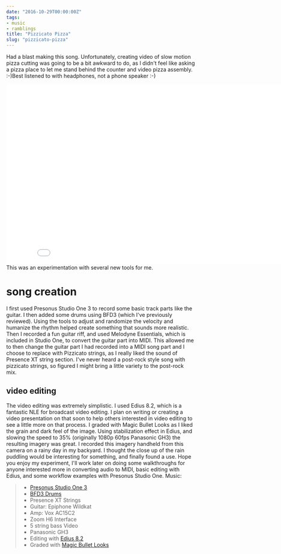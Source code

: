 ```yaml
---
date: "2016-10-29T00:00:00Z"
tags:
- music
- ramblings
title: "Pizzicato Pizza"
slug: "pizzicato-pizza"
---
```


Had a blast making this song. Unfortunately, creating video of slow motion pizza cutting was going to be a bit awkward to do, as I didn't feel like asking a pizza place to let me stand behind the counter and video pizza assembly. :-)Best listened to with headphones, not a phone speaker :-)
<iframe width="853" height="480" src="ui8XTj23j2E?rel=0" frameborder="0" allowfullscreen></iframe>
 This was an experimentation with several new tools for me.

# song creation

I first used Presonus Studio One 3 to record some basic track parts like the guitar. I then added some drums using BFD3 (which I've previously reviewed). Using the tools to adjust and randomize the velocity and humanize the rhythm helped create something that sounds more realistic.
Then I recorded a fun guitar riff, and used Melodyne Essentials, which is included in Studio One, to convert the guitar part into MIDI. This allowed me to then change the guitar part I had recorded into a MIDI song part and I choose to replace with Pizzicato strings, as I really liked the sound of Presence XT string section. I've never heard a post-rock style song with pizzicato strings, so figured I might bring a little variety to the post-rock mix.

## video editing

The video editing was extremely simplistic. I used Edius 8.2, which is a fantastic NLE for broadcast video editing. I plan on writing or creating a video presentation on that soon to help others interested in video editing to see a little more on that process. I graded with Magic Bullet Looks as I liked the grain and dark feel of the image. Using stabilization effect in Edius, and slowing the speed to 35% (originally 1080p 60fps Panasonic GH3) the resulting imagery was great. I recorded this imagery handheld from this camera on a rainy day in my backyard. I thought the close up of the rain puddling would be interesting for something, and finally found a use.
Hope you enjoy my experiment, I'll work later on doing some walkthroughs for anyone interested more in converting audio to MIDI, basic editing with Edius, and some workflow examples with Presonus Studio One.
Music:

> *   [Presonus Studio One 3](http://bit.ly/2fqxkAq)
> *   [BFD3 Drums](http://bit.ly/2dHCt87)
> *   Presence XT Strings
> *   Guitar: Epiphone Wildkat
> *   Amp: Vox AC15C2
> *   Zoom H6 Interface
> *   5 string bass
>   Video
> *   Panasonic GH3
> *   Editing with [Edius 8.2 ](http://bit.ly/2fqxVlw)
> *   Graded with [Magic Bullet Looks](http://bit.ly/2fqzxvT)

